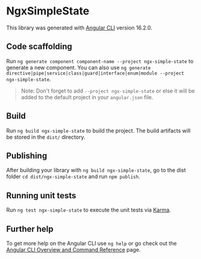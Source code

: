 # NgxSimpleState

This library was generated with [Angular CLI](https://github.com/angular/angular-cli) version 16.2.0.

## Code scaffolding

Run `ng generate component component-name --project ngx-simple-state` to generate a new component. You can also use `ng generate directive|pipe|service|class|guard|interface|enum|module --project ngx-simple-state`.
> Note: Don't forget to add `--project ngx-simple-state` or else it will be added to the default project in your `angular.json` file. 

## Build

Run `ng build ngx-simple-state` to build the project. The build artifacts will be stored in the `dist/` directory.

## Publishing

After building your library with `ng build ngx-simple-state`, go to the dist folder `cd dist/ngx-simple-state` and run `npm publish`.

## Running unit tests

Run `ng test ngx-simple-state` to execute the unit tests via [Karma](https://karma-runner.github.io).

## Further help

To get more help on the Angular CLI use `ng help` or go check out the [Angular CLI Overview and Command Reference](https://angular.io/cli) page.
